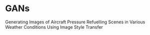 # GANs
Generating Images of Aircraft Pressure Refuelling Scenes in Various Weather Conditions Using Image Style Transfer
